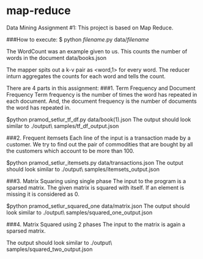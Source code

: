 # map-reduce
Data Mining Assignment #1: This project is based on Map Reduce. 

###How to execute:
$ python *filename*.py data/*filename*

The WordCount was an example given to us.
This counts the number of words in the document data/books.json

The mapper spits out a k-v pair as <word,1> for every word. The reducer inturn aggregates the counts for each word and tells the count.

There are 4 parts in this assignment:
###1. Term Frequency and Document Frequency
Term frequency is the number of times the word has repeated in each document. And, the document frequency is the number of documents the word has repeated in.

$python pramod_setlur_tf_df.py data/book(1).json
The output should look similar to ./output\ samples/tf_df_output.json


###2. Frequent itemsets
Each line of the input is a transaction made by a customer. We try to find out the pair of commodities that are bought by all the customers which account to be more than 100.

$python pramod_setlur_itemsets.py data/transactions.json
The output should look similar to ./output\ samples/itemsets_output.json

###3. Matrix Squaring using single phase
The input to the program is a sparsed matrix. The given matrix is squared with itself. If an element is missing it is considered as 0.

$python pramod_setlur_squared_one data/matrix.json
The output should look similar to ./output\ samples/squared_one_output.json

###4. Matrix Squared using 2 phases
The input to the matrix is again a sparsed matrix.

The output should look similar to ./output\ samples/squared_two_output.json
